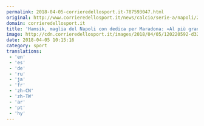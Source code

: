 ```yaml
---
permalink: 2018-04-05-corrieredellosport.it-787593047.html
original: http://www.corrieredellosport.it/news/calcio/serie-a/napoli/2018/04/05-40988163/hamsik_maglia_del_napoli_con_dedica_per_maradona_al_pi_grande_di_sempre/
domain: corrieredellosport.it
title: 'Hamsik, maglia del Napoli con dedica per Maradona: «Al più grande di sempre»'
image: http://cdn.corrieredellosport.it/images/2018/04/05/120220592-d320088a-dafe-449a-a849-98c3c88e5926.jpg
date: 2018-04-05 10:15:16
category: sport
translations: 
 - 'en'
 - 'es'
 - 'de'
 - 'ru'
 - 'ja'
 - 'fr'
 - 'zh-CN'
 - 'zh-TW'
 - 'ar'
 - 'pt'
 - 'hy'
---
```


